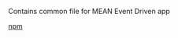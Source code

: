 Contains common file for MEAN Event Driven app

[npm](https://www.npmjs.com/package/@aksbuzz/common)

